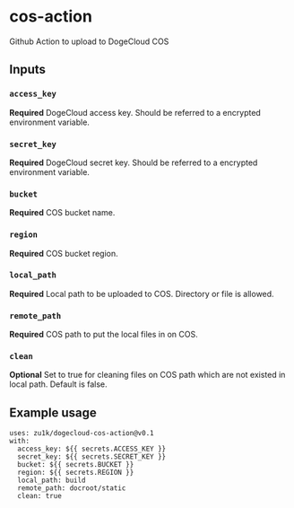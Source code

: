 # cos-action
Github Action to upload to DogeCloud COS

## Inputs

### `access_key`

**Required** DogeCloud access key. Should be referred to a encrypted environment variable.

### `secret_key`

**Required** DogeCloud secret key. Should be referred to a encrypted environment variable.

### `bucket`

**Required** COS bucket name.

### `region`

**Required** COS bucket region.

### `local_path`

**Required** Local path to be uploaded to COS. Directory or file is allowed.

### `remote_path`

**Required** COS path to put the local files in on COS.

### `clean`

**Optional** Set to true for cleaning files on COS path which are not existed in local path. Default is false.

## Example usage

```
uses: zu1k/dogecloud-cos-action@v0.1
with:
  access_key: ${{ secrets.ACCESS_KEY }}
  secret_key: ${{ secrets.SECRET_KEY }}
  bucket: ${{ secrets.BUCKET }}
  region: ${{ secrets.REGION }}
  local_path: build
  remote_path: docroot/static
  clean: true
```
